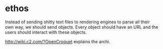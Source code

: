 # ethos

Instead of sending shitty text files to rendering engines to parse all their own way, we should send objects. Every object should have an URL and the users should interact with these objects.

http://wiki.c2.com/?OpenCroquet explains the archi.

